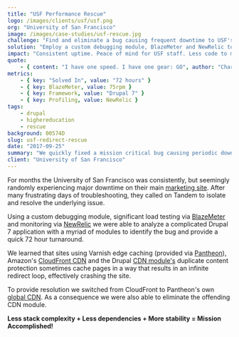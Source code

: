 ```yaml
---
title: "USF Performance Rescue"
logo: /images/clients/usf/usf.png
org: "University of San Francisco"
image: /images/case-studies/usf-rescue.jpg
challenge: "Find and eliminate a bug causing frequent downtime to USF's primary marketing site."
solution: "Employ a custom debugging module, BlazeMeter and NewRelic to locate and squash bug."
impact: "Consistent uptime. Peace of mind for USF staff. Less code to manage going forward."
quote:
    - { content: "I have one speed. I have one gear: GO", author: "Charlie Sheen" }
metrics:
    - { key: "Solved In", value: "72 hours" }
    - { key: BlazeMeter, value: 75rpm }
    - { key: Framework, value: "Drupal 7" }
    - { key: Profiling, value: NewRelic }
tags:
    - drupal
    - highereducation
    - rescue
background: 00574D
slug: usf-redirect-rescue
date: "2017-09-25"
summary: "We quickly fixed a mission critical bug causing periodic downtime to <strong>University of San Francisco's</strong> main marketing site."
client: "University of San Francisco"
---
```


For months the University of San Francisco was consistently, but seemingly randomly experiencing major downtime on their main [marketing site](http://usfca.edu). After many frustrating days of troubleshooting, they called on Tandem to isolate and resolve the underlying issue.

Using a custom debugging module, significant load testing via [BlazeMeter](https://www.blazemeter.com/) and monitoring via [NewRelic](https://newrelic.com/) we were able to analyze a complicated Drupal 7 application with a myriad of modules to identify the bug and provide a quick 72 hour turnaround.

We learned that sites using Varnish edge caching (provided via [Pantheon](http://pantheon.io)), Amazon's [CloudFront CDN](https://aws.amazon.com/cloudfront/) and the Drupal [CDN module's](https://www.drupal.org/project/cdn) duplicate content protection sometimes cache pages in a way that results in an infinite redirect loop, effectively crashing the site.

To provide resolution we switched from CloudFront to Pantheon's own [global CDN](https://pantheon.io/global-cdn). As a consequence we were also able to eliminate the offending CDN module.

<strong>Less stack complexity + Less dependencies + More stability = Mission Accomplished!</strong>

